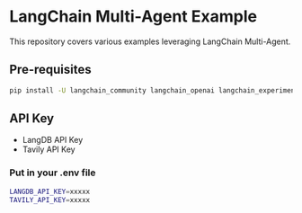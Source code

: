 # LangChain Multi-Agent Example

This repository covers various examples leveraging LangChain Multi-Agent.

## Pre-requisites

```bash 
pip install -U langchain_community langchain_openai langchain_experimental matplotlib langgraph
```

## API Key

- LangDB API Key
- Tavily API Key

### Put in your .env file
```bash
LANGDB_API_KEY=xxxxx
TAVILY_API_KEY=xxxxx
```